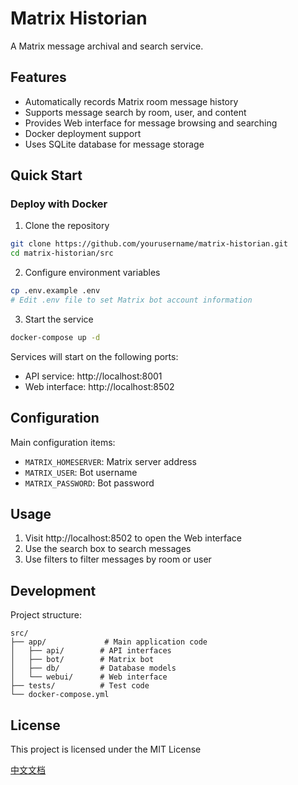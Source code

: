 # Matrix Historian

A Matrix message archival and search service.

## Features

- Automatically records Matrix room message history
- Supports message search by room, user, and content
- Provides Web interface for message browsing and searching
- Docker deployment support
- Uses SQLite database for message storage

## Quick Start

### Deploy with Docker

1. Clone the repository
```bash
git clone https://github.com/yourusername/matrix-historian.git
cd matrix-historian/src
```

2. Configure environment variables
```bash
cp .env.example .env
# Edit .env file to set Matrix bot account information
```

3. Start the service
```bash
docker-compose up -d
```

Services will start on the following ports:
- API service: http://localhost:8001
- Web interface: http://localhost:8502

<!-- ### Manual Configuration

Refer to [Gitbook Documentation](https://your-gitbook-link) for detailed manual configuration instructions. -->

## Configuration

Main configuration items:
- `MATRIX_HOMESERVER`: Matrix server address
- `MATRIX_USER`: Bot username
- `MATRIX_PASSWORD`: Bot password

## Usage

1. Visit http://localhost:8502 to open the Web interface
2. Use the search box to search messages
3. Use filters to filter messages by room or user

## Development

Project structure:
```
src/
├── app/             # Main application code
│   ├── api/        # API interfaces
│   ├── bot/        # Matrix bot
│   ├── db/         # Database models
│   └── webui/      # Web interface
├── tests/          # Test code
└── docker-compose.yml
```

<!-- ## Documentation

[Gitbook Documentation](https://your-gitbook-link) -->

## License

This project is licensed under the MIT License

[中文文档](README_zh.md)

